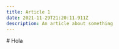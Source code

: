 ```yaml
---
title: Article 1
date: 2021-11-29T21:20:11.911Z
description: An article about something
---
```

\# Hola